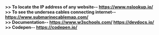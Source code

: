 <b>>> To locate the IP address of any website-- https://www.nslookup.io/ </b> <br>
<b>>> To see the undersea cables connecting internet-- https://www.submarinecablemap.com/</b> <br>
<b>>> Documentation-- https://www.w3schools.com/  https://devdocs.io/</b><br>
<b>>> Codepen-- https://codepen.io/ </b><br>
 
